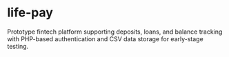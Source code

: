 # life-pay
Prototype fintech platform supporting deposits, loans, and balance tracking with PHP-based authentication and CSV data storage for early-stage testing.
